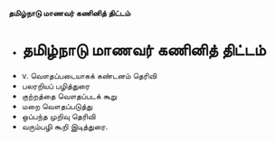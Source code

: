**தமிழ்நாடு மாணவர் கணினித் திட்டம்**
- # தமிழ்நாடு மாணவர் கணினித் திட்டம்
- v. வௌதப்படையாகக் கண்டனம் தெரிவி
- பலரறியப் பழித்துரை
- குற்றத்தை வௌதப்படக் கூறு
- மறை வௌதப்படுத்து
- ஒப்பந்த முறிவு தெரிவி
- வரும்பழி கூறி இடித்துரை.

